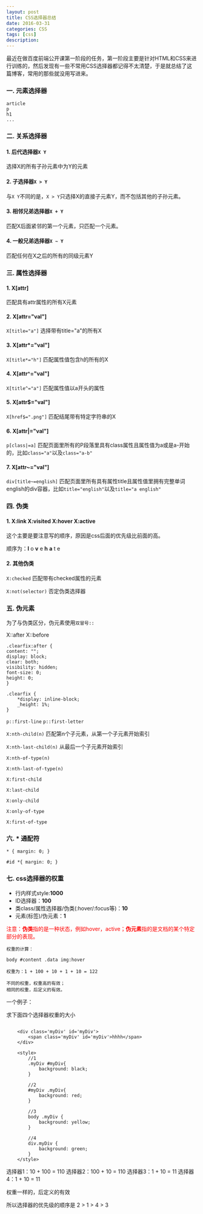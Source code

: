 ```yaml
---
layout: post
title: CSS选择器总结
date: 2016-03-31
categories: CSS
tags: [css]
description: 
---
```


最近在做百度前端公开课第一阶段的任务，第一阶段主要是针对HTML和CSS来进行训练的，然后发现有一些不常用CSS选择器都记得不太清楚，于是就总结了这篇博客，常用的那些就没用写进来。

### 一. 元素选择器

    article
    p
    h1
    ...

### 二. 关系选择器

#### 1. 后代选择器`X Y`

选择X的所有子孙元素中为Y的元素

#### 2. 子选择器`X > Y`

与`X Y`不同的是，`X > Y`只选择X的直接子元素Y，而不包括其他的子孙元素。

#### 3. 相邻兄弟选择器`X + Y`

匹配X后面紧邻的第一个元素，只匹配一个元素。

#### 4. 一般兄弟选择器`X ~ Y`

匹配任何在X之后的所有的同级元素Y

### 三. 属性选择器

#### 1. X[attr]

匹配具有attr属性的所有X元素

#### 2. X[attr="val"]

`X[title="a"]` 选择带有title="a"的所有X

#### 3. X[attr*="val"]

`X[title*="h"]` 匹配属性值包含h的所有的X

#### 4. X[attr^="val"]

`X[title^="a"]` 匹配属性值以a开头的属性

#### 5. X[attr$="val"]

`X[href$=".png"]` 匹配结尾带有特定字符串的X

#### 6. X[attr|="val"]

`p[class|=a]` 匹配页面里所有的P段落里具有class属性且属性值为a或是a-开始的，比如`class="a"`以及`class="a-b"`

#### 7. X[attr~="val"]

`div[title~=english]` 匹配页面里所有具有属性title且属性值里拥有完整单词english的div容器，比如`title="english"`以及`title="a english"`

### 四. 伪类

#### 1. X:link  X:visited  X:hover  X:active

这个主要是要注意写的顺序，原因是css后面的优先级比前面的高。

顺序为：**l** o **v** e **h** **a** t e

#### 2. 其他伪类

`X:checked` 匹配带有checked属性的元素

`X:not(selector)` 否定伪类选择器   

### 五. 伪元素

为了与伪类区分，伪元素使用`双冒号::`

X::after X::before

    .clearfix:after { 
    content: ""; 
    display: block; 
    clear: both; 
    visibility: hidden; 
    font-size: 0; 
    height: 0; 
    } 
    
    .clearfix { 
    	*display: inline-block; 
    	_height: 1%; 
    } 

`p::first-line`  `p::first-letter`

`X:nth-child(n)` 匹配第n个子元素，从第一个子元素开始索引

`X:nth-last-child(n)` 从最后一个子元素开始索引

    X:nth-of-type(n) 
    
    X:nth-last-of-type(n) 
    
    X:first-child
    
    X:last-child
    
    X:only-child
    
    X:only-of-type
    
    X:first-of-type

### 六.  * 通配符

    * { margin: 0; } 
    
    #id *{ margin: 0; }

### 七. css选择器的权重

- 行内样式style:**1000**
- ID选择器：**100**
- 类class/属性选择器/伪类(:hover/:focus等)：**10**
- 元素(标签)/伪元素：**1**

<font color="red">注意：**伪类**指的是一种状态，例如hover，active；**伪元素**指的是文档的某个特定部分的表现。</font>

    权重的计算：
    
    body #content .data img:hover
    
    权重为：1 + 100 + 10 + 1 + 10 = 122

	不同的权重，权重高的有效；
	相同的权重，后定义的有效。

一个例子：

求下面四个选择器权重的大小

```

	<div class='myDiv' id='myDiv'>
		<span class='myDiv' id='myDiv'>hhhh</span>
	</div>

	<style>	
		//1	
		.myDiv #myDiv{
			background: black;
		}

		//2
		#myDiv .myDiv{
			background: red;
		}

		//3
		body .myDiv {
			background: yellow;
		}

		//4
		div.myDiv {
			background: green;
		}
	</style>
```

选择器1：10 + 100 = 110
选择器2：100 + 10 = 110
选择器3：1 + 10 = 11
选择器4：1 + 10 = 11

权重一样的，后定义的有效

所以选择器的优先级的顺序是 2 > 1 > 4 > 3





















